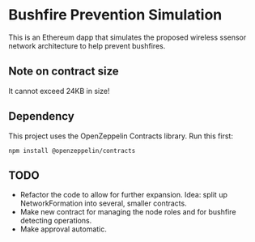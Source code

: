 # Bushfire Prevention Simulation

This is an Ethereum dapp that simulates the proposed wireless ssensor network architecture to help prevent bushfires.

## Note on contract size

It cannot exceed 24KB in size!

## Dependency

This project uses the OpenZeppelin Contracts library. Run this first:

`npm install @openzeppelin/contracts`

## TODO

* Refactor the code to allow for further expansion. Idea: split up NetworkFormation into several, smaller contracts.
* Make new contract for managing the node roles and for bushfire detecting operations.
* Make approval automatic.
